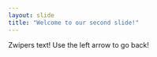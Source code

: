 ```yaml
---
layout: slide
title: "Welcome to our second slide!"
---
```

Zwipers text!
Use the left arrow to go back!

